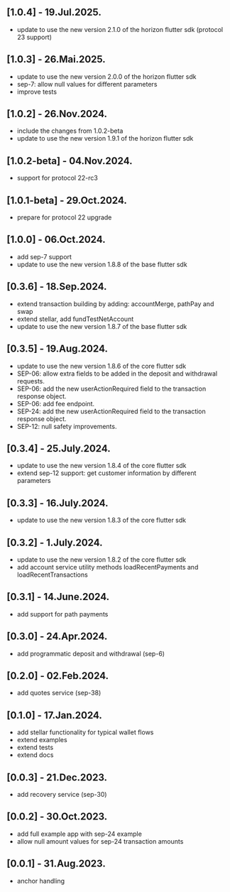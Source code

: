 ## [1.0.4] - 19.Jul.2025.
- update to use the new version 2.1.0 of the horizon flutter sdk (protocol 23 support)

## [1.0.3] - 26.Mai.2025.
- update to use the new version 2.0.0 of the horizon flutter sdk
- sep-7: allow null values for different parameters
- improve tests

## [1.0.2] - 26.Nov.2024.
- include the changes from 1.0.2-beta
- update to use the new version 1.9.1 of the horizon flutter sdk

## [1.0.2-beta] - 04.Nov.2024.
- support for protocol 22-rc3

## [1.0.1-beta] - 29.Oct.2024.
- prepare for protocol 22 upgrade

## [1.0.0] - 06.Oct.2024.
- add sep-7 support
- update to use the new version 1.8.8 of the base flutter sdk

## [0.3.6] - 18.Sep.2024.
- extend transaction building by adding: accountMerge, pathPay and swap
- extend stellar, add fundTestNetAccount
- update to use the new version 1.8.7 of the base flutter sdk

## [0.3.5] - 19.Aug.2024.
- update to use the new version 1.8.6 of the core flutter sdk
- SEP-06: allow extra fields to be added in the deposit and withdrawal requests.
- SEP-06: add the new userActionRequired field to the transaction response object.
- SEP-06: add fee endpoint.
- SEP-24: add the new userActionRequired field to the transaction response object.
- SEP-12: null safety improvements.

## [0.3.4] - 25.July.2024.
- update to use the new version 1.8.4 of the core flutter sdk
- extend sep-12 support: get customer information by different parameters

## [0.3.3] - 16.July.2024.
- update to use the new version 1.8.3 of the core flutter sdk

## [0.3.2] - 1.July.2024.
- update to use the new version 1.8.2 of the core flutter sdk
- add account service utility methods loadRecentPayments and loadRecentTransactions

## [0.3.1] - 14.June.2024.
- add support for path payments

## [0.3.0] - 24.Apr.2024.
- add programmatic deposit and withdrawal (sep-6)

## [0.2.0] - 02.Feb.2024.
- add quotes service (sep-38)

## [0.1.0] - 17.Jan.2024.
- add stellar functionality for typical wallet flows
- extend examples
- extend tests
- extend docs

## [0.0.3] - 21.Dec.2023.
- add recovery service (sep-30)

## [0.0.2] - 30.Oct.2023.
- add full example app with sep-24 example
- allow null amount values for sep-24 transaction amounts

## [0.0.1] - 31.Aug.2023.
- anchor handling
